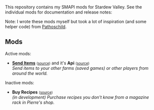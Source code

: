 This repository contains my SMAPI mods for Stardew Valley. See the individual mods for
documentation and release notes:

Note: I wrote these mods myself but took a lot of inspiration (and some helper code) from [Pathoschild](https://github.com/Pathoschild).

## Mods
Active mods:
* **[Send Items](http://www.nexusmods.com/stardewvalley/mods/1087)** <small>([source](SendItems))</small> and it's **Api** <small>([source](SendItemsApi))</small>  
  _Send items to your other farms (saved games) or other players from around the world._

Inactive mods:
* **Buy Recipes** <small>([source](BuyRecipes))</small>  
  _(in development) Purchase recipes you don't know from a magazine rack in Pierre's shop._